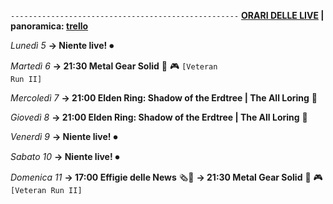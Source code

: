 <code>---------------------------------------------------</code>
<b><u>ORARI DELLE LIVE</u> | panoramica: <a href="https://trello.com/b/iKwdSGf3/sabaku">trello</a></b>

<i>Lunedì 5</i>
<b>→ Niente live!</b> ⏺

<i>Martedì 6</i>
<b>→ 21:30 Metal Gear Solid</b> 🐍 🎮 <code>[Veteran Run II]</code>

<i>Mercoledì 7</i>
<b>→ 21:00 Elden Ring: Shadow of the Erdtree | The All Loring</b> 🐴

<i>Giovedì 8</i>
<b>→ 21:00 Elden Ring: Shadow of the Erdtree | The All Loring</b> 🌳

<i>Venerdì 9</i>
<b>→ Niente live!</b> ⏺

<i>Sabato 10</i>
<b>→ Niente live!</b> ⏺

<i>Domenica 11</i>
<b>→ 17:00 Effigie delle News</b> 🗞📣
<b>→ 21:30 Metal Gear Solid</b> 🐍 🎮 <code>[Veteran Run II]</code>
